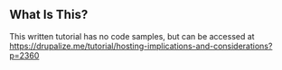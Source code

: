 ## What Is This?

This written tutorial has no code samples, but can be accessed at https://drupalize.me/tutorial/hosting-implications-and-considerations?p=2360
